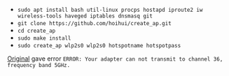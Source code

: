 
* `sudo apt install bash util-linux procps hostapd iproute2 iw wireless-tools haveged iptables dnsmasq git`
* `git clone https://github.com/hoihui/create_ap.git`
* `cd create_ap`
* `sudo make install`
* `sudo create_ap wlp2s0 wlp2s0 hotspotname hotspotpass`

[Original](https://github.com/oblique/create_ap.git) gave error `ERROR: Your adapter can not transmit to channel 36, frequency band 5GHz.`
